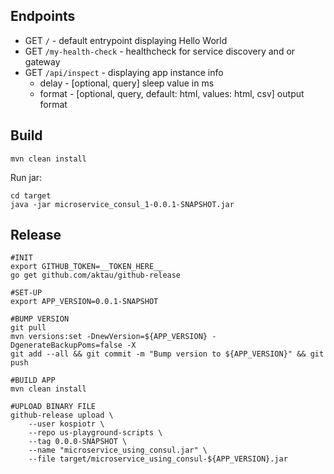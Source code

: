 ## Endpoints

* GET `/` - default entrypoint displaying Hello World
* GET `/my-health-check` - healthcheck for service discovery and or gateway
* GET `/api/inspect` - displaying app instance info
  * delay - [optional, query] sleep value in ms
  * format - [optional, query, default: html, values: html, csv] output format 

## Build

`mvn clean install`

Run jar:

```
cd target
java -jar microservice_consul_1-0.0.1-SNAPSHOT.jar
```

## Release

```
#INIT
export GITHUB_TOKEN=__TOKEN_HERE__
go get github.com/aktau/github-release

#SET-UP
export APP_VERSION=0.0.1-SNAPSHOT

#BUMP VERSION
git pull
mvn versions:set -DnewVersion=${APP_VERSION} -DgenerateBackupPoms=false -X
git add --all && git commit -m "Bump version to ${APP_VERSION}" && git push

#BUILD APP
mvn clean install

#UPLOAD BINARY FILE
github-release upload \
    --user kospiotr \
    --repo us-playground-scripts \
    --tag 0.0.0-SNAPSHOT \
    --name "microservice_using_consul.jar" \
    --file target/microservice_using_consul-${APP_VERSION}.jar
```

